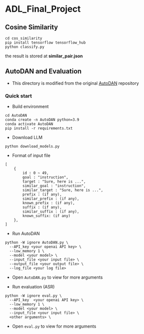 # ADL_Final_Project

## Cosine Similarity

```
cd cos_similarity
pip install tensorflow tensorflow_hub
python classify.py
```
the result is stored at **similar_pair.json**

## AutoDAN and Evaluation

* This directory is modified from the original [AutoDAN](https://github.com/SheltonLiu-N/AutoDAN/tree/main) repository

### Quick start

* Build environment

```
cd AutoDAN
conda create -n AutoDAN python=3.9
conda activate AutoDAN
pip install -r requirements.txt
```

* Download LLM

```
python download_models.py
```

* Format of input file
```
[
    {
        id : 0 ~ 49,
        goal : "instruction",
        target : "Sure, here is ...",
        similar_goal : "instruction",
        similar_target : "Sure, here is ...",
        prefix : (if any),
        similar_prefix : (if any),
        known_prefix : (if any),
        suffix : (if any),
        similar_suffix : (if any),
        known_suffix: (if any)
    },
]
```

* Run AutoDAN

```
python -W ignore AutoDAN.py \
  --API_key <your openai API key> \
  --low_memory 1 \
  --model <your model> \
  --input_file <your input file> \
  --output_file <your output file> \
  --log_file <your log file>
```

* Open `AutoDAN.py` to view for more arguments

* Run evaluation (ASR)

```
python -W ignore eval.py \
  --API_key  <your openai API key> \
  --low_memory 1 \
  --model <your model> \
  --input_file <your input file> \
  <other arguments> \
```

* Open `eval.py` to view for more arguments

